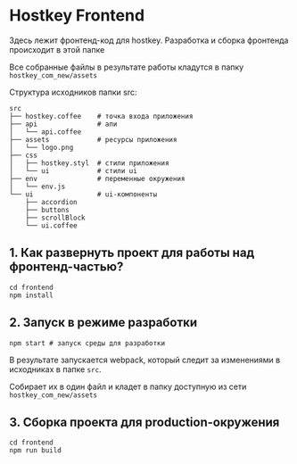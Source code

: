 # Hostkey Frontend

Здесь лежит фронтенд-код для hostkey. Разработка и сборка фронтенда происходит в этой папке

Все собранные файлы в результате работы кладутся в папку `hostkey_com_new/assets`


Структура исходников папки src:

```
src
├── hostkey.coffee    # точка входа приложения
├── api               # апи
│   └── api.coffee
├── assets            # ресурсы приложения
│   └── logo.png
├── css
│   ├── hostkey.styl  # стили приложения
│   └── ui            # стили ui
├── env               # переменные окружения
│   └── env.js
└── ui                # ui-компоненты
    ├── accordion
    ├── buttons
    ├── scrollBlock
    └── ui.coffee

```

## 1. Как развернуть проект для работы над фронтенд-частью?


```
cd frontend
npm install
```

## 2. Запуск в режиме разработки

```
npm start # запуск среды для разработки
```

В результате запускается webpack, который следит за изменениями в исходниках в папке `src`.

Собирает их в один файл и кладет в папку доступную из сети `hostkey_com_new/assets`


## 3. Сборка проекта для production-окружения

```
cd frontend
npm run build
```
